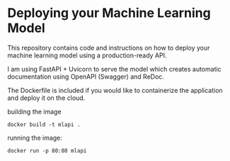 # Deploying your Machine Learning Model   

This repository contains code and instructions on how to deploy your
machine learning model using a production-ready API.

I am using FastAPI + Uvicorn to serve the model which creates automatic
documentation using OpenAPI (Swagger) and ReDoc.

The Dockerfile is included if you would like to containerize the application
and deploy it on the cloud. 

building the image
```console
docker build -t mlapi .
```

running the image:
```console
docker run -p 80:80 mlapi
``` 
